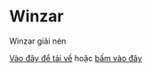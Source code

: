 # Winzar
Winzar giải nén

[Vào đây để tải về](../../../../../:f:/g/personal/0914678254_bsthanh_tk/ElggbKKgDTpAhqP0AwsfeaUBzN9-57JDrDiMd7QNxx6qNg?e=9PCQh3) hoặc [bấm vào đây](https://pwht-my.sharepoint.com/:f:/g/personal/a316_office365vn_online/Evgbqp3QbR9MqKz9uwu2sf4BR_Rtv817VeVx9db8bChLmg?e=bANegV)
